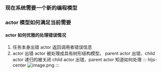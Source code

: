 ### 现在系统需要一个新的编程模型
### actor 模型如何满足当前需要
#### actor 如何优雅的处理错误情况

1. 任务本身出错
actor 返回调用者错误信息
1. actor 出错
actor 被处理成具有树形结构模型。
parent actor 出错，child actor 递归的被关闭
child actor 出错，parent actor 知道如何处理
::: hljs-center
![image.png](0)
:::

